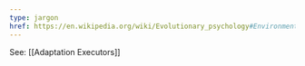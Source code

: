 ```yaml
---
type: jargon
href: https://en.wikipedia.org/wiki/Evolutionary_psychology#Environment_of_evolutionary_adaptedness
---
```



See: [[Adaptation Executors]]